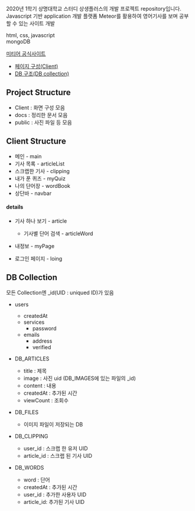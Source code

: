 2020년 1학기 상명대학교 스터디 상생플러스의 개발 프로젝트 repository입니다.   
Javascript 기반 application 개발 플랫폼 Meteor를 활용하여 영어기사를 보며 공부할 수 있는 사이트 개발


html, css, javascript   
mongoDB

[미티어 공식사이트](https://www.meteor.com/)


* [페이지 구성(Client)](/docs/client_structure.md)
* [DB 구조(DB collection)](/docs/DB_collection.md)

## Project Structure
* Client : 화면 구성 모음
* docs : 정리한 문서 모음
* public : 사진 파일 등 모음

## Client Structure
* 메인 - main
* 기사 목록 - articleList
* 스크랩한 기사 - clipping
* 내가 푼 퀴즈 - myQuiz
* 나의 단어장 - wordBook
* 상단바 - navbar

#### details
* 기사 하나 보기 - article
    * 기사별 단어 검색 - articleWord

* 내정보 - myPage
* 로그인 페이지 - loing

## DB Collection
 모든 Collection엔 _id(UID : uniqued ID)가 있음
* users
    * createdAt
    * services
        * password
    * emails
        * address
        * verified 
        

* DB_ARTICLES
    * title : 제목
    * image : 사진 uid (DB_IMAGES에 있는 파일의 _id)
    * content : 내용
    * createdAt : 추가된 시간
    * viewCount : 조회수
    
        
* DB_FILES
    * 이미지 파일이 저장되는 DB
    
* DB_CLIPPING
    * user_id : 스크랩 한 유저 UID
    * article_id : 스크랩 된 기사 UID

* DB_WORDS
    * word : 단어
    * createdAt : 추가된 시간
    * user_id : 추가한 사용자 UID
    * article_id: 추가된 기사 UID
